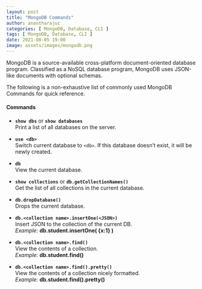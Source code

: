 ```yaml
---
layout: post
title: "MongoDB Commands" 
author: anantharajuc
categories: [ MongoDB, Database, CLI ]
tags: [ MongoDB, Database, CLI ]
date: 2021-08-05 19:00
image: assets/images/mongodb.png
---
```


MongoDB is a source-available cross-platform document-oriented database program. Classified as a NoSQL database program, MongoDB uses JSON-like documents with optional schemas.

The following is a non-exhaustive list of commonly used MongoDB Commands for quick reference.

#### Commands

*	**`show dbs`** or **`show databases`**  
Print a list of all databases on the server.   

*	**`use <db>`**  
Switch current database to `<db>`. If this database doesn’t exist, it will be newly created.   

*	**`db`**  
View the current database.  

*	**`show collections`** or **`db.getCollectionNames()`**  
Get the list of all collections in the current database. 

*	**`db.dropDatabase()`**  
Drops the current database.  

*	**`db.<collection name>.insertOne(<JSON>)`**   
Insert JSON to the collection of the current DB.  
*Example*: **db.student.insertOne( {x:1} )**

*	**`db.<collection name>.find()`**    
View the contents of a collection.   
*Example*: **db.student.find()**   

*	**`db.<collection name>.find().pretty()`**   
View the contents of a collection nicely formatted.  
*Example*: **db.student.find().pretty()**  


